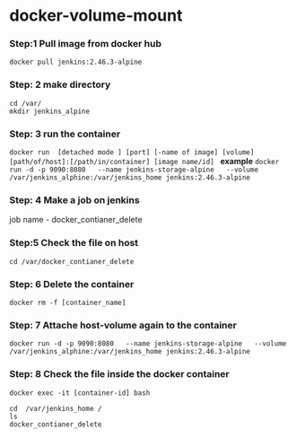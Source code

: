 # docker-volume-mount

### Step:1 Pull image from docker hub
`docker pull jenkins:2.46.3-alpine`

### Step: 2 make directory 
```
cd /var/
mkdir jenkins_alpine
```
### Step: 3 run the container 
`docker run  [detached mode ] [port] [-name of image] [volume] [path/of/host]:[/path/in/container] [image name/id]
`
**example** 
`docker run -d -p 9090:8080   --name jenkins-storage-alpine   --volume /var/jenkins_alphine:/var/jenkins_home jenkins:2.46.3-alpine
`

### Step: 4 Make a job on jenkins 
job name - docker_contianer_delete 

### Step:5 Check the file on host 
`cd /var/docker_contianer_delete`

### Step: 6  Delete the container  
`docker rm -f [container_name]`

### Step: 7 Attache host-volume again to the container 
`docker run -d -p 9090:8080   --name jenkins-storage-alpine   --volume /var/jenkins_alphine:/var/jenkins_home jenkins:2.46.3-alpine
`


### Step: 8 Check the file inside the docker container
`docker exec -it [container-id] bash
`
```
cd  /var/jenkins_home /
ls
docker_contianer_delete

```


